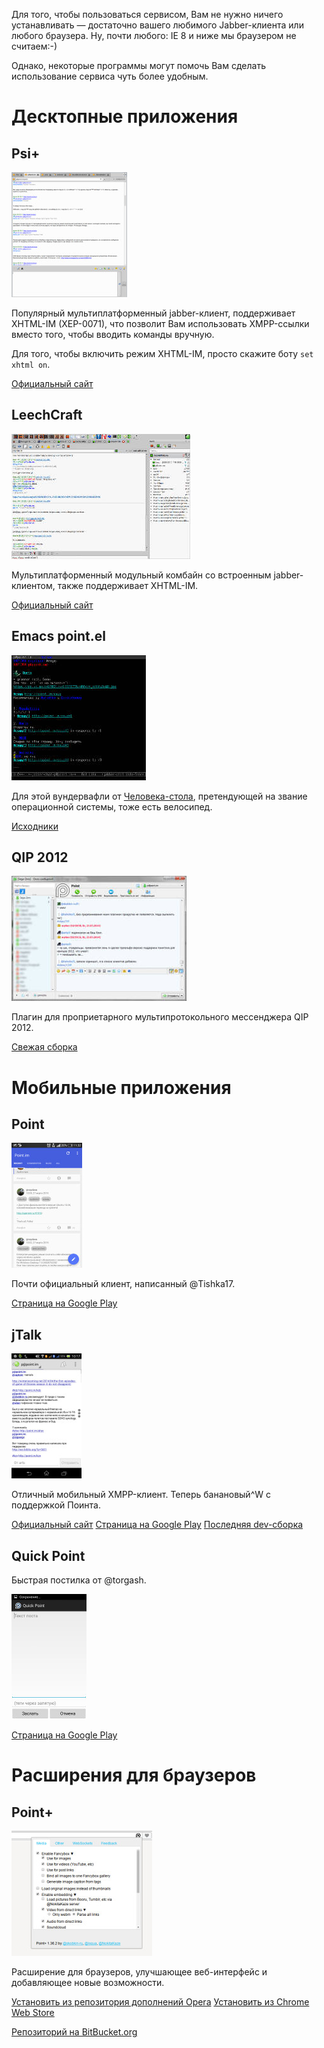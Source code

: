 Для того, чтобы пользоваться сервисом, Вам не нужно ничего устанавливать — достаточно вашего любимого Jabber-клиента или любого браузера. Ну, почти любого: IE 8 и ниже мы браузером не считаем:-)

Однако, некоторые программы могут помочь Вам сделать использование сервиса чуть более удобным.

# Десктопные приложения

## Psi+

[![Psi](/docimg/help/psi-plus-thumb.jpg)](/docimg/help/psi-plus.png)

Популярный мультиплатформенный jabber-клиент, поддерживает XHTML-IM (XEP-0071),
что позволит Вам использовать XMPP-ссылки вместо того, чтобы вводить команды вручную.

Для того, чтобы включить режим XHTML-IM, просто скажите боту `set xhtml on`.

[Официальный сайт](http://psi-plus.com/)

## LeechCraft

[![LeechCraft](/docimg/help/leechcraft-thumb.jpg)](/docimg/help/leechcraft.png)

Мультиплатформенный модульный комбайн со встроенным jabber-клиентом, также поддерживает XHTML-IM.

[Официальный сайт](http://leechcraft.org/)

## Emacs point.el

[![Emacs point.el](/docimg/help/emacs-point-el-thumb.jpg)](/docimg/help/emacs-point-el.png)

Для этой вундервафли от [Человека-стола](https://en.wikipedia.org/wiki/Stallman), претендующей на звание операционной системы, тоже есть велосипед.

[Исходники](https://github.com/rayslava/emacs-point-el)

## QIP 2012

[![QIP 2012](/docimg/help/qip2012-thumb.jpg)](/docimg/help/qip2012.png)

Плагин для проприетарного мультипротокольного мессенджера QIP 2012.

[Свежая сборка](https://github.com/Sega-Zero/point.im/releases)

# Мобильные приложения #

## Point

[![Point.im for Android](/docimg/help/tishka-thumb.jpg)](/docimg/help/tishka.png)

Почти официальный клиент, написанный @Tishka17.

[Страница на Google Play](https://play.google.com/store/apps/details?id=org.itishka.pointim)

## jTalk

[![jTalk](/docimg/help/jtalk-thumb.jpg)](/docimg/help/jtalk.png)

Отличный мобильный XMPP-клиент. Теперь банановый^W с поддержкой Поинта.

[Официальный сайт](http://jtalk.ru/)
[Страница на Google Play](https://play.google.com/store/apps/details?id=com.jtalk2)
[Последняя dev-сборка](http://files.ustyugov.net/jtalk/apks/dev/)

## Quick Point

Быстрая постилка от @torgash.

[![Quick Point](/docimg/help/torgash-thumb.jpg)](/docimg/help/torgash.png)

[Страница на Google Play](https://play.google.com/store/apps/details?id=pro.extenza.quickpoint)



# Расширения для браузеров #
## Point+ ##

[![Point+](/docimg/help/point-plus-thumb.jpg)](/docimg/help/point-plus.png)

Расширение для браузеров, улучшающее веб-интерфейс и добавляющее новые возможности.

[Установить из репозитория дополнений Opera](https://addons.opera.com/ru/extensions/details/point/?display=en)
[Установить из Chrome Web Store](https://chrome.google.com/webstore/detail/point%20/ghaddonhnchkdjaciggjijhophciboam)

[Репозиторий на BitBucket.org](https://bitbucket.org/skobkin/chrome_point_plus/overview)
